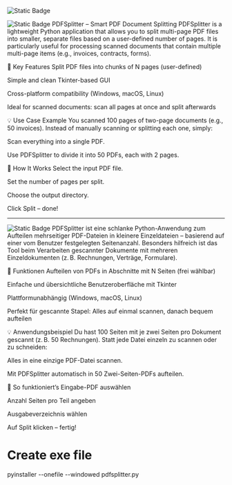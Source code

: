 ![Static Badge](https://img.shields.io/badge/pdfSplitter-with_python-brightgreen)

![Static Badge](https://img.shields.io/badge/English%20description-blue)
PDFSplitter – Smart PDF Document Splitting
PDFSplitter is a lightweight Python application that allows you to split multi-page PDF files into smaller, separate files based on a user-defined number of pages.
It is particularly useful for processing scanned documents that contain multiple multi-page items (e.g., invoices, contracts, forms).

🔧 Key Features
Split PDF files into chunks of N pages (user-defined)

Simple and clean Tkinter-based GUI

Cross-platform compatibility (Windows, macOS, Linux)

Ideal for scanned documents: scan all pages at once and split afterwards

💡 Use Case Example
You scanned 100 pages of two-page documents (e.g., 50 invoices). Instead of manually scanning or splitting each one, simply:

Scan everything into a single PDF.

Use PDFSplitter to divide it into 50 PDFs, each with 2 pages.

🚀 How It Works
Select the input PDF file.

Set the number of pages per split.

Choose the output directory.

Click Split – done!

-------------------------------------------------------------------------

![Static Badge](https://img.shields.io/badge/Deutsche%20Beschreibung-blue)
PDFSplitter ist eine schlanke Python-Anwendung zum Aufteilen mehrseitiger PDF-Dateien in kleinere Einzeldateien – basierend auf einer vom Benutzer festgelegten Seitenanzahl.
Besonders hilfreich ist das Tool beim Verarbeiten gescannter Dokumente mit mehreren Einzeldokumenten (z. B. Rechnungen, Verträge, Formulare).

🔧 Funktionen
Aufteilen von PDFs in Abschnitte mit N Seiten (frei wählbar)

Einfache und übersichtliche Benutzeroberfläche mit Tkinter

Plattformunabhängig (Windows, macOS, Linux)

Perfekt für gescannte Stapel: Alles auf einmal scannen, danach bequem aufteilen

💡 Anwendungsbeispiel
Du hast 100 Seiten mit je zwei Seiten pro Dokument gescannt (z. B. 50 Rechnungen). Statt jede Datei einzeln zu scannen oder zu schneiden:

Alles in eine einzige PDF-Datei scannen.

Mit PDFSplitter automatisch in 50 Zwei-Seiten-PDFs aufteilen.

🚀 So funktioniert’s
Eingabe-PDF auswählen

Anzahl Seiten pro Teil angeben

Ausgabeverzeichnis wählen

Auf Split klicken – fertig!


# Create exe file
pyinstaller --onefile --windowed pdfsplitter.py


